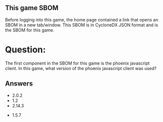 ## This game SBOM
Before logging into this game,
the home page contained a link
that opens an SBOM in a new tab/window.
This SBOM is in CycloneDX JSON format
and is the SBOM for this game.

# Question:
The first component
in the SBOM
for this game
is the phoenix javascript client.
In this game, what version of the
phoenix javascript client was used?

## Answers
- 2.0.2
- 1.2
- 2.14.3
* 1.5.7
